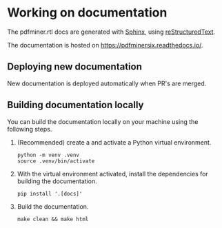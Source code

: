 # Working on documentation

The pdfminer.rtl docs are generated with [Sphinx](https://www.sphinx-doc.org/en/master/), using
[reStructuredText](https://docutils.sourceforge.io/rst.html).

The documentation is hosted on https://pdfminersix.readthedocs.io/. 

## Deploying new documentation

New documentation is deployed automatically when PR's are merged.

## Building documentation locally

You can build the documentation locally on your machine using the following steps. 

1. (Recommended) create a and activate a Python virtual environment. 

    ```console
    python -m venv .venv
    source .venv/bin/activate
    ```
   
2. With the virtual environment activated, install the dependencies for building the documentation. 

    ```console
    pip install '.[docs]'
    ```
   
3. Build the documentation. 

    ```console
    make clean && make html
    ```

